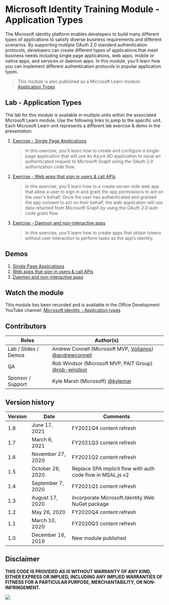 # Microsoft Identity Training Module - Application Types

The Microsoft identity platform enables developers to build many different types of applications to satisfy diverse business requirements and different scenarios. By supporting multiple OAuth 2.0 standard authentication protocols, developers can create different types of applications that meet business needs including single page applications, web apps, mobile or native apps, and services or daemon apps. In this module, you'll learn how you can implement different authentication protocols in popular application types.

> This module is also published as a Microsoft Learn module: [Application Types](https://docs.microsoft.com/learn/modules/identity-application-types)

## Lab - Application Types

The lab for this module is available in multiple units within the associated Microsoft Learn module. Use the following links to jump to the specific unit. Each Microsoft Learn unit represents a different lab exercise & demo in the presentation.

1. [Exercise - Single Page Applications](https://docs.microsoft.com/learn/modules/identity-application-types/3-exercise-single-page-applications)

   > In this exercise, you’ll learn how to create and configure a single-page application that will use an Azure AD application to issue an authenticated request to Microsoft Graph using the OAuth 2.0 authorization code flow.

1. [Exercise - Web apps that sign in users & call APIs](https://docs.microsoft.com/learn/modules/identity-application-types/5-exercise-web-apps-call-apis)

   > In this exercise, you'll learn how to a create server-side web app that allow a user to sign in and grant the app permissions to act on the user's behalf. Once the user has authenticated and granted the app consent to act on their behalf, the web application will use data returned from Microsoft Graph by using the OAuth 2.0 auth code grant flow.

1. [Exercise - Daemon and non-interactive apps](https://docs.microsoft.com/learn/modules/identity-application-types/7-exercise-daemon-non-interactive-apps)

   > In this exercise, you’ll learn how to create apps that obtain tokens without user interaction to perform tasks as the app’s identity.

## Demos

1. [Single Page Applications](./demos/01-spa)
1. [Web apps that sign in users & call APIs](./demos/02-webapp)
1. [Daemon and non-interactive apps](./demos/03-daemon-service-app)

## Watch the module

This module has been recorded and is available in the Office Development YouTube channel: [Microsoft identity - Application types](https://youtu.be/D857bkuZXAw)

## Contributors

| Roles                | Author(s)                                                                                                        |
| -------------------- | ---------------------------------------------------------------------------------------------------------------- |
| Lab / Slides / Demos | Andrew Connell (Microsoft MVP, [Voitanos](https://www.voitanos.io)) [@andrewconnell](//github.com/andrewconnell) |
| QA                   | Rob Windsor (Microsoft MVP, PAIT Group) [@rob-windsor](//github.com/rob-windsor)                                 |
| Sponsor / Support    | Kyle Marsh (Microsoft) [@kylemar](//github.com/kylemar)                                                          |

## Version history

| Version |       Date        |                          Comments                           |
| ------- | ----------------- | ----------------------------------------------------------- |
| 1.8     | June 17, 2021     | FY2021Q4 content refresh                                    |
| 1.7     | March 6, 2021     | FY2021Q3 content refresh                                    |
| 1.6     | November 27, 2020 | FY2021Q2 content refresh                                    |
| 1.5     | October 26, 2020  | Replace SPA implicit flow with auth code flow in MSAL.js v2 |
| 1.4     | September 7, 2020 | FY2021Q1 content refresh                                    |
| 1.3     | August 17, 2020   | Incorporate Microsoft.Identity.Web NuGet package            |
| 1.2     | May 26, 2020      | FY2020Q4 content refresh                                    |
| 1.1     | March 10, 2020    | FY2020Q3 content refresh                                    |
| 1.0     | December 16, 2019 | New module published                                        |

## Disclaimer

**THIS CODE IS PROVIDED _AS IS_ WITHOUT WARRANTY OF ANY KIND, EITHER EXPRESS OR IMPLIED, INCLUDING ANY IMPLIED WARRANTIES OF FITNESS FOR A PARTICULAR PURPOSE, MERCHANTABILITY, OR NON-INFRINGEMENT.**

<img src="https://telemetry.sharepointpnp.com/TrainingContent/Identity/02-application-types" />

